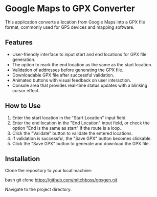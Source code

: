 # Google Maps to GPX Converter

This application converts a location from Google Maps into a GPX file format, commonly used for GPS devices and mapping software.

## Features

- User-friendly interface to input start and end locations for GPX file generation.
- The option to mark the end location as the same as the start location.
- Validation of addresses before generating the GPX file.
- Downloadable GPX file after successful validation.
- Animated buttons with visual feedback on user interaction.
- Console area that provides real-time status updates with a blinking cursor effect.

## How to Use

1. Enter the start location in the "Start Location" input field.
2. Enter the end location in the "End Location" input field, or check the option "End is the same as start" if the route is a loop.
3. Click the "Validate" button to validate the entered locations.
4. If validation is successful, the "Save GPX" button becomes clickable.
5. Click the "Save GPX" button to generate and download the GPX file.

## Installation

Clone the repository to your local machine:

bash
git clone https://github.com/mitchboss/gpxgen.git

Navigate to the project directory:


